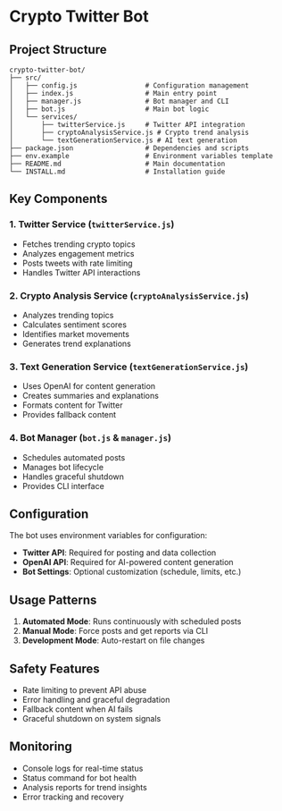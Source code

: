 # Crypto Twitter Bot

## Project Structure

```
crypto-twitter-bot/
├── src/
│   ├── config.js                 # Configuration management
│   ├── index.js                  # Main entry point
│   ├── manager.js                # Bot manager and CLI
│   ├── bot.js                    # Main bot logic
│   └── services/
│       ├── twitterService.js     # Twitter API integration
│       ├── cryptoAnalysisService.js # Crypto trend analysis
│       └── textGenerationService.js # AI text generation
├── package.json                  # Dependencies and scripts
├── env.example                   # Environment variables template
├── README.md                     # Main documentation
└── INSTALL.md                    # Installation guide
```

## Key Components

### 1. Twitter Service (`twitterService.js`)
- Fetches trending crypto topics
- Analyzes engagement metrics
- Posts tweets with rate limiting
- Handles Twitter API interactions

### 2. Crypto Analysis Service (`cryptoAnalysisService.js`)
- Analyzes trending topics
- Calculates sentiment scores
- Identifies market movements
- Generates trend explanations

### 3. Text Generation Service (`textGenerationService.js`)
- Uses OpenAI for content generation
- Creates summaries and explanations
- Formats content for Twitter
- Provides fallback content

### 4. Bot Manager (`bot.js` & `manager.js`)
- Schedules automated posts
- Manages bot lifecycle
- Handles graceful shutdown
- Provides CLI interface

## Configuration

The bot uses environment variables for configuration:

- **Twitter API**: Required for posting and data collection
- **OpenAI API**: Required for AI-powered content generation
- **Bot Settings**: Optional customization (schedule, limits, etc.)

## Usage Patterns

1. **Automated Mode**: Runs continuously with scheduled posts
2. **Manual Mode**: Force posts and get reports via CLI
3. **Development Mode**: Auto-restart on file changes

## Safety Features

- Rate limiting to prevent API abuse
- Error handling and graceful degradation
- Fallback content when AI fails
- Graceful shutdown on system signals

## Monitoring

- Console logs for real-time status
- Status command for bot health
- Analysis reports for trend insights
- Error tracking and recovery
